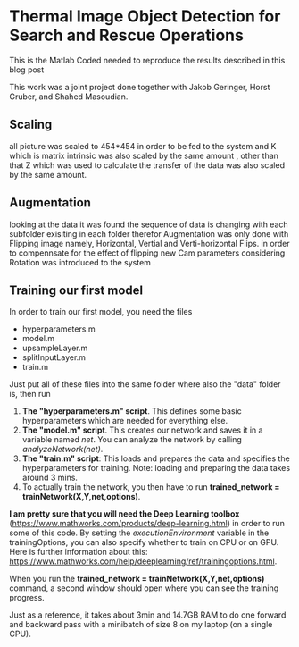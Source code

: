 # Thermal Image Object Detection for Search and Rescue Operations

This is the Matlab Coded needed to reproduce the results described in this blog post

This work was a joint project done together with Jakob Geringer, Horst Gruber, and Shahed Masoudian.

## Scaling 
all picture was scaled to 454*454 in order to be fed to the system and K which is matrix intrinsic was also scaled by the same amount , other than that Z which was used to calculate the transfer of the data was also scaled by the same amount. 
##  Augmentation
looking at the data it was found the sequence of data is changing with each subfolder exisiting in each folder therefor Augmentation was only done with Flipping image namely, Horizontal, Vertial and Verti-horizontal Flips. 
in order to compennsate for the effect of flipping new Cam parameters considering Rotation was introduced to the system . 

## Training our first model
In order to train our first model, you need the files
- hyperparameters.m
- model.m
- upsampleLayer.m
- splitInputLayer.m
- train.m

Just put all of these files into the same folder where also the "data" folder is, then run
1. <b> The "hyperparameters.m" script</b>. This defines some basic hyperparameters which are needed for everything else.
2. <b>The "model.m" script</b>. This creates our network and saves it in a variable named <i>net</i>. You can analyze the network by calling <i>analyzeNetwork(net)</i>.
3. <b> The "train.m" script</b>: This loads and prepares the data and specifies the hyperparameters for training. Note: loading and preparing the data takes around 3 mins.
3. To actually train the network, you then have to run <b>trained_network = trainNetwork(X,Y,net,options)</b>.

<b>I am pretty sure that you will need the Deep Learning toolbox</b> (https://www.mathworks.com/products/deep-learning.html) in order to run some of this code. 
By setting the <i>executionEnvironment</i> variable in the trainingOptions, you can also specify whether to train on CPU or on GPU. Here is further information about this: https://www.mathworks.com/help/deeplearning/ref/trainingoptions.html.

When you run the <b>trained_network = trainNetwork(X,Y,net,options)</b> command, a second window should open where you can see the training progress. 

Just as a reference, it takes about 3min and 14.7GB RAM to do one forward and backward pass with a minibatch of size 8 on my laptop (on a single CPU).
